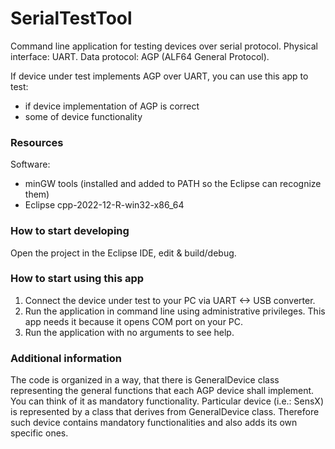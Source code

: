 # SerialTestTool

Command line application for testing devices over serial protocol.
Physical interface: UART.
Data protocol: AGP (ALF64 General Protocol).

If device under test implements AGP over UART, you can use this app to test:
 * if device implementation of AGP is correct
 * some of device functionality 

### Resources
Software:
 - minGW tools (installed and added to PATH so the Eclipse can recognize them)
 - Eclipse cpp-2022-12-R-win32-x86_64

### How to start developing
Open the project in the Eclipse IDE, edit & build/debug.

### How to start using this app
1. Connect the device under test to your PC via UART <-> USB converter.
2. Run the application in command line using administrative privileges. This app needs it because it opens COM port on your PC.
3. Run the application with no arguments to see help.

### Additional information
The code is organized in a way, that there is GeneralDevice class representing the general functions that each AGP device shall implement.
You can think of it as mandatory functionality.
Particular device (i.e.: SensX) is represented by a class that derives from GeneralDevice class.
Therefore such device contains mandatory functionalities and also adds its own specific ones.
